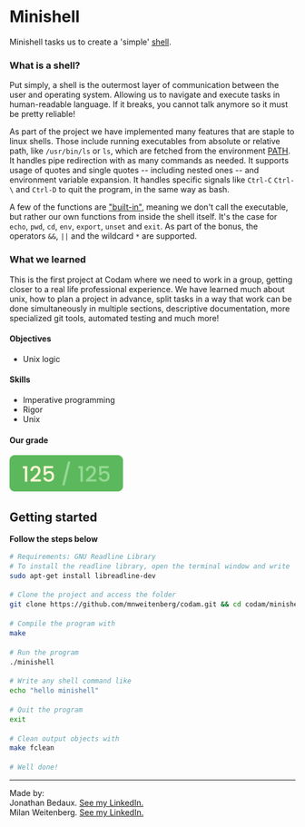 # Minishell

Minishell tasks us to create a 'simple' [shell](https://en.wikipedia.org/wiki/Shell_(computing)). 

### What is a shell?
Put simply, a shell is the outermost layer of communication between the user and operating system. Allowing us to navigate and execute tasks in human-readable language. If it breaks, you cannot talk anymore so it must be pretty reliable!

As part of the project we have implemented many features that are staple to linux shells. Those include running executables from absolute or relative path, like `/usr/bin/ls` or `ls`, which are fetched from the environment [PATH](https://en.wikipedia.org/wiki/PATH_(variable)). It handles pipe redirection with as many commands as needed. It supports usage of quotes and single quotes -- including nested ones -- and environment variable expansion. It handles specific signals like ``Ctrl-C`` ``Ctrl-\`` and ``Ctrl-D`` to quit the program, in the same way as bash.

A few of the functions are ["built-in"](https://whimsical.com/minishell-R7ozXMj4gLMiR1nmeYoxDY@VsSo8s35VFfYzEkkZTzB7Q), meaning we don't call the executable, but rather our own functions from inside the shell itself. It's the case for ``echo``, ``pwd``, ``cd``, ``env``, ``export``, ``unset`` and ``exit``. As part of the bonus, the operators ``&&``, ``||`` and the wildcard ``*`` are supported.

### What we learned
This is the first project at Codam where we need to work in a group, getting closer to a real life professional experience. We have learned much about unix, how to plan a project in advance, split tasks in a way that work can be done simultaneously in multiple sections, descriptive documentation, more specialized git tools, automated testing and much more!

#### Objectives
- Unix logic

#### Skills
- Imperative programming
- Rigor
- Unix

#### Our grade
<img src="../img/score125.png" width="200" height="64"/>

## Getting started
**Follow the steps below**
```bash
# Requirements: GNU Readline Library
# To install the readline library, open the terminal window and write
sudo apt-get install libreadline-dev

# Clone the project and access the folder
git clone https://github.com/mnweitenberg/codam.git && cd codam/minishell

# Compile the program with
make

# Run the program
./minishell

# Write any shell command like
echo "hello minishell"

# Quit the program
exit

# Clean output objects with
make fclean

# Well done!
```

---

Made by:  
Jonathan Bedaux. [See my LinkedIn.](https://www.linkedin.com/in/jonathan-bedaux-62629466/)  
Milan Weitenberg. [See my LinkedIn.](https://www.linkedin.com/in/mnweitenberg/)
